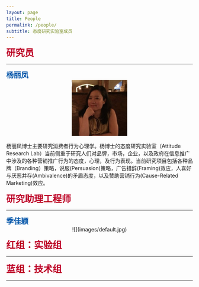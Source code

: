 ```yaml
---
layout: page
title: People
permalink: /people/
subtitle: 态度研究实验室成员
---
```


<b><span style="font-size: 25px !important; color: #BD0026;">研究员</span></b>
<hr>
<p id="lifeng"></p>
<b><span style="font-size: 20px !important; color: #0055A9;">杨丽凤</span></b><br>
<div align=center>
<img src="images/LifengYang.jpg" width="150" align="top" />
</div><br>
杨丽凤博士主要研究消费者行为心理学。杨博士的态度研究实验室（Attitude Research Lab）当前侧重于研究人们对品牌，市场，企业，以及政府在信息推广中涉及的各种营销推广行为的态度，心理，及行为表现。当前研究项目包括各种品牌（Branding）策略，说服(Persuasion)策略，广告措辞(Framing)效应，人喜好与厌恶并存(Ambivalence)的矛盾态度，以及赞助营销行为(Cause-Related Marketing)效应。

<b><span style="font-size: 25px !important; color: #BD0026;">研究助理工程师</span></b>
<hr>
<b><span style="font-size: 20px !important; color: #0055A9;">季佳颖</span></b>
<div align=center>
![](images/default.jpg)
</div>

<b><span style="font-size: 25px !important; color: #BD0026;">红组：实验组</span></b>
<hr>

<b><span style="font-size: 25px !important; color: #BD0026;">蓝组：技术组</span></b>
<hr>


